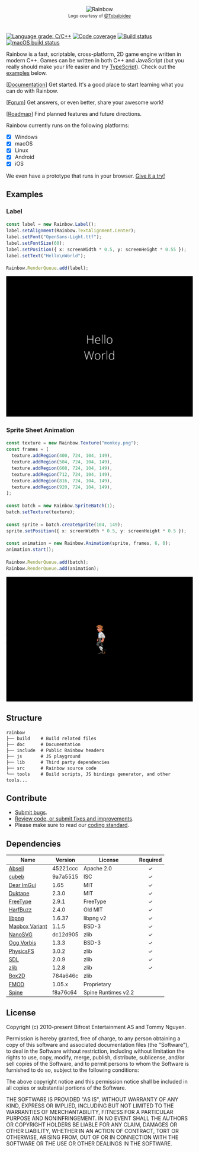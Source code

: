 <p align="center">
  <img alt="Rainbow" src="src/Resources/logotype-horizontal.png" />
  <br />
  <span style="font-size: smaller;">
    Logo courtesy of <a href="https://github.com/Tobaloidee" rel="nofollow">@Tobaloidee</a>
  </span>
</p>

#

[![Language grade: C/C++][lgtm-cpp-badge]][lgtm-cpp]
[![Code coverage][codecov-badge]][codecov]
[![Build status][azure-badge]][azure]
[![macOS build status][doozer-badge]][doozer]

Rainbow is a fast, scriptable, cross-platform, 2D game engine written in modern
C++. Games can be written in both C++ and JavaScript (but you really should make
your life easier and try [TypeScript](https://www.typescriptlang.org/)). Check
out the [examples](#examples) below.

[[Documentation](https://tido64.github.io/rainbow/)] Get started. It's a good
place to start learning what you can do with Rainbow.

[[Forum](https://www.reddit.com/r/rainbowtech)] Get answers, or even better,
share your awesome work!

[[Roadmap](https://trello.com/b/r2TqudY6/rainbow)] Find planned features and
future directions.

Rainbow currently runs on the following platforms:

* [x] Windows
* [x] macOS
* [x] Linux
* [x] Android
* [x] iOS

We even have a prototype that runs in your browser.
[Give it a try!](https://tido64.github.io/rainbow.js/)

## Examples

### Label

```typescript
const label = new Rainbow.Label();
label.setAlignment(Rainbow.TextAlignment.Center);
label.setFont("OpenSans-Light.ttf");
label.setFontSize(60);
label.setPosition({ x: screenWidth * 0.5, y: screenHeight * 0.55 });
label.setText("Hello\nWorld");

Rainbow.RenderQueue.add(label);
```

![](doc/content/assets/hello-world.png)

### Sprite Sheet Animation

```typescript
const texture = new Rainbow.Texture("monkey.png");
const frames = [
  texture.addRegion(400, 724, 104, 149),
  texture.addRegion(504, 724, 104, 149),
  texture.addRegion(608, 724, 104, 149),
  texture.addRegion(712, 724, 104, 149),
  texture.addRegion(816, 724, 104, 149),
  texture.addRegion(920, 724, 104, 149),
];

const batch = new Rainbow.SpriteBatch(1);
batch.setTexture(texture);

const sprite = batch.createSprite(104, 149);
sprite.setPosition({ x: screenWidth * 0.5, y: screenHeight * 0.5 });

const animation = new Rainbow.Animation(sprite, frames, 6, 0);
animation.start();

Rainbow.RenderQueue.add(batch);
Rainbow.RenderQueue.add(animation);
```

![](doc/content/assets/sprite-sheet-animations-example.gif)

## Structure

    rainbow
    ├── build    # Build related files
    ├── doc      # Documentation
    ├── include  # Public Rainbow headers
    ├── js       # JS playground
    ├── lib      # Third party dependencies
    ├── src      # Rainbow source code
    └── tools    # Build scripts, JS bindings generator, and other tools...

## Contribute

* [Submit bugs](https://github.com/tido64/rainbow/issues).
* [Review code, or submit fixes and improvements](https://github.com/tido64/rainbow/pulls).
* Please make sure to read our
  [coding standard](https://tido64.github.io/rainbow/docs/coding-standard).

## Dependencies

| Name                | Version  | License             | Required |
|---------------------|----------|---------------------|:--------:|
| [Abseil][]          | 45221ccc | Apache 2.0          |    ✓     |
| [cubeb][]           | 9a7a5515 | ISC                 |    ✓     |
| [Dear ImGui][]      | 1.65     | MIT                 |    ✓     |
| [Duktape][]         | 2.3.0    | MIT                 |    ✓     |
| [FreeType][]        | 2.9.1    | FreeType            |    ✓     |
| [HarfBuzz][]        | 2.4.0    | Old MIT             |    ✓     |
| [libpng][]          | 1.6.37   | libpng v2           |    ✓     |
| [Mapbox Variant][]  | 1.1.5    | BSD-3               |    ✓     |
| [NanoSVG][]         | dc12d905 | zlib                |    ✓     |
| [Ogg Vorbis][]      | 1.3.3    | BSD-3               |    ✓     |
| [PhysicsFS][]       | 3.0.2    | zlib                |    ✓     |
| [SDL][]             | 2.0.9    | zlib                |    ✓     |
| [zlib][]            | 1.2.8    | zlib                |    ✓     |
| [Box2D][]           | 784a646c | zlib                |          |
| [FMOD][]            | 1.05.x   | Proprietary         |          |
| [Spine][]           | f8a76c64 | Spine Runtimes v2.2 |          |

## License

Copyright (c) 2010-present Bifrost Entertainment AS and Tommy Nguyen.

Permission is hereby granted, free of charge, to any person obtaining a copy
of this software and associated documentation files (the "Software"), to deal
in the Software without restriction, including without limitation the rights
to use, copy, modify, merge, publish, distribute, sublicense, and/or sell
copies of the Software, and to permit persons to whom the Software is
furnished to do so, subject to the following conditions:

The above copyright notice and this permission notice shall be included in
all copies or substantial portions of the Software.

THE SOFTWARE IS PROVIDED "AS IS", WITHOUT WARRANTY OF ANY KIND, EXPRESS OR
IMPLIED, INCLUDING BUT NOT LIMITED TO THE WARRANTIES OF MERCHANTABILITY,
FITNESS FOR A PARTICULAR PURPOSE AND NONINFRINGEMENT. IN NO EVENT SHALL THE
AUTHORS OR COPYRIGHT HOLDERS BE LIABLE FOR ANY CLAIM, DAMAGES OR OTHER
LIABILITY, WHETHER IN AN ACTION OF CONTRACT, TORT OR OTHERWISE, ARISING FROM,
OUT OF OR IN CONNECTION WITH THE SOFTWARE OR THE USE OR OTHER DEALINGS IN
THE SOFTWARE.

<!-- Badges -->
[azure-badge]: https://tido64.visualstudio.com/Rainbow/_apis/build/status/Rainbow%20CI?branchName=master
[azure]: https://tido64.visualstudio.com/Rainbow/_build/latest?definitionId=1
[codecov-badge]: https://codecov.io/gh/tido64/rainbow/branch/master/graph/badge.svg
[codecov]: https://codecov.io/gh/tido64/rainbow
[doozer-badge]: https://doozer.io/badge/tn0502/rainbow/buildstatus/master
[doozer]: https://doozer.io/tn0502/rainbow
[lgtm-cpp-badge]: https://img.shields.io/lgtm/grade/cpp/g/tido64/rainbow.svg?logo=lgtm&logoWidth=18
[lgtm-cpp]: https://lgtm.com/projects/g/tido64/rainbow/context:cpp

<!-- Dependencies -->
[Abseil]: https://abseil.io/ "Abseil"
[Box2D]: http://box2d.org/ "Box2D | A 2D Physics Engine for Games"
[cubeb]: https://github.com/kinetiknz/cubeb "cubeb"
[Dear ImGui]: https://github.com/ocornut/imgui "Dear ImGui"
[Duktape]: https://duktape.org/ "Duktape"
[FMOD]: https://www.fmod.com/ "FMOD"
[FreeType]: https://freetype.org/ "FreeType"
[HarfBuzz]: https://wiki.freedesktop.org/www/Software/HarfBuzz/ "HarfBuzz"
[libpng]: https://github.com/glennrp/libpng "libpng"
[Mapbox Variant]: https://github.com/mapbox/variant "Mapbox Variant"
[NanoSVG]: https://github.com/memononen/nanosvg "NanoSVG"
[Ogg Vorbis]: https://xiph.org/vorbis/ "Ogg Vorbis"
[PhysicsFS]: https://www.icculus.org/physfs/ "PhysicsFS"
[SDL]: https://www.libsdl.org/ "Simple DirectMedia Layer"
[Spine]: http://esotericsoftware.com/ "Spine: 2D skeletal animation for games"
[zlib]: https://github.com/madler/zlib "zlib"
